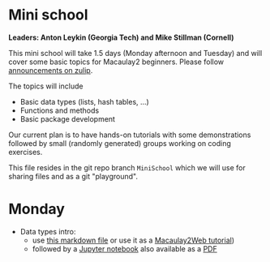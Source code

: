 # Mini school

**Leaders: Anton Leykin (Georgia Tech) and Mike Stillman (Cornell)**

This mini school will take 1.5 days (Monday afternoon and Tuesday) and will cover some basic topics for Macaulay2 beginners.
Please follow [announcements on zulip](https://macaulay2.zulipchat.com/#narrow/channel/495772-Workshop.3A-2025-Tulane/topic/MiniSchool). 

The topics will include 
* Basic data types (lists, hash tables, ...)
* Functions and methods
* Basic package development

Our current plan is to have hands-on tutorials with some demonstrations followed by 
small (randomly generated) groups working on coding exercises. 

This file resides in the git repo branch `MiniSchool` which we will use for sharing files and as a git "playground".

# Monday
* Data types intro: 
  - use [this markdown file](MiniSchool/data-types.md) or use it as a [Macaulay2Web tutorial](https://www.unimelb-macaulay2.cloud.edu.au/#tutorial-datatypes-1)) 
  - followed by a [Jupyter notebook](MiniSchool/first-steps-math.ipynb) also available as a [PDF](MiniSchool/first-steps-math.pdf) 
